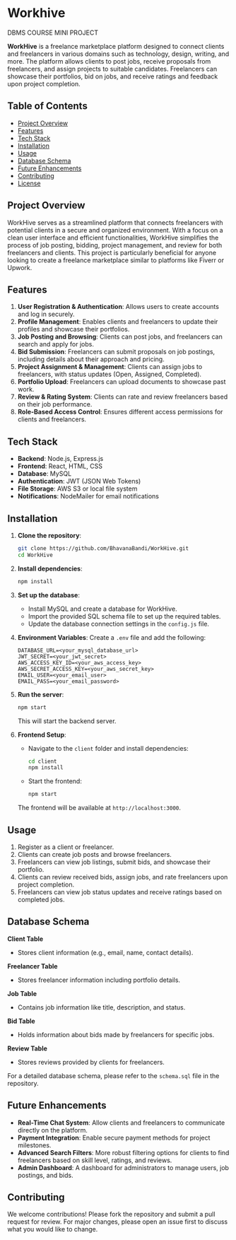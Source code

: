 # Workhive
DBMS COURSE MINI PROJECT 

**WorkHive** is a freelance marketplace platform designed to connect clients and freelancers in various domains such as technology, design, writing, and more. The platform allows clients to post jobs, receive proposals from freelancers, and assign projects to suitable candidates. Freelancers can showcase their portfolios, bid on jobs, and receive ratings and feedback upon project completion.

## Table of Contents
- [Project Overview](#project-overview)
- [Features](#features)
- [Tech Stack](#tech-stack)
- [Installation](#installation)
- [Usage](#usage)
- [Database Schema](#database-schema)
- [Future Enhancements](#future-enhancements)
- [Contributing](#contributing)
- [License](#license)

## Project Overview
WorkHive serves as a streamlined platform that connects freelancers with potential clients in a secure and organized environment. With a focus on a clean user interface and efficient functionalities, WorkHive simplifies the process of job posting, bidding, project management, and review for both freelancers and clients. This project is particularly beneficial for anyone looking to create a freelance marketplace similar to platforms like Fiverr or Upwork.

## Features
1. **User Registration & Authentication**: Allows users to create accounts and log in securely.
2. **Profile Management**: Enables clients and freelancers to update their profiles and showcase their portfolios.
3. **Job Posting and Browsing**: Clients can post jobs, and freelancers can search and apply for jobs.
4. **Bid Submission**: Freelancers can submit proposals on job postings, including details about their approach and pricing.
5. **Project Assignment & Management**: Clients can assign jobs to freelancers, with status updates (Open, Assigned, Completed).
6. **Portfolio Upload**: Freelancers can upload documents to showcase past work.
7. **Review & Rating System**: Clients can rate and review freelancers based on their job performance.
8. **Role-Based Access Control**: Ensures different access permissions for clients and freelancers.

## Tech Stack
- **Backend**: Node.js, Express.js
- **Frontend**: React, HTML, CSS
- **Database**: MySQL
- **Authentication**: JWT (JSON Web Tokens)
- **File Storage**: AWS S3 or local file system
- **Notifications**: NodeMailer for email notifications

## Installation

1. **Clone the repository**:
   ```bash
   git clone https://github.com/BhavanaBandi/WorkHive.git
   cd WorkHive
   ```

2. **Install dependencies**:
   ```bash
   npm install
   ```

3. **Set up the database**:
   - Install MySQL and create a database for WorkHive.
   - Import the provided SQL schema file to set up the required tables.
   - Update the database connection settings in the `config.js` file.

4. **Environment Variables**:
   Create a `.env` file and add the following:
   ```plaintext
   DATABASE_URL=<your_mysql_database_url>
   JWT_SECRET=<your_jwt_secret>
   AWS_ACCESS_KEY_ID=<your_aws_access_key>
   AWS_SECRET_ACCESS_KEY=<your_aws_secret_key>
   EMAIL_USER=<your_email_user>
   EMAIL_PASS=<your_email_password>
   ```

5. **Run the server**:
   ```bash
   npm start
   ```
   This will start the backend server.

6. **Frontend Setup**:
   - Navigate to the `client` folder and install dependencies:
     ```bash
     cd client
     npm install
     ```
   - Start the frontend:
     ```bash
     npm start
     ```
   The frontend will be available at `http://localhost:3000`.

## Usage
1. Register as a client or freelancer.
2. Clients can create job posts and browse freelancers.
3. Freelancers can view job listings, submit bids, and showcase their portfolio.
4. Clients can review received bids, assign jobs, and rate freelancers upon project completion.
5. Freelancers can view job status updates and receive ratings based on completed jobs.

## Database Schema

**Client Table**
- Stores client information (e.g., email, name, contact details).

**Freelancer Table**
- Stores freelancer information including portfolio details.

**Job Table**
- Contains job information like title, description, and status.

**Bid Table**
- Holds information about bids made by freelancers for specific jobs.

**Review Table**
- Stores reviews provided by clients for freelancers.

For a detailed database schema, please refer to the `schema.sql` file in the repository.

## Future Enhancements
- **Real-Time Chat System**: Allow clients and freelancers to communicate directly on the platform.
- **Payment Integration**: Enable secure payment methods for project milestones.
- **Advanced Search Filters**: More robust filtering options for clients to find freelancers based on skill level, ratings, and reviews.
- **Admin Dashboard**: A dashboard for administrators to manage users, job postings, and bids.

## Contributing
We welcome contributions! Please fork the repository and submit a pull request for review. For major changes, please open an issue first to discuss what you would like to change.





